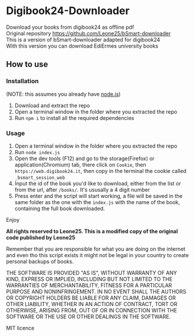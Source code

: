 # Digibook24-Downloader
Download your books from digibook24 as offline pdf\
Original repository https://github.com/Leone25/bSmart-downloader \
This is a version of bSmart-downloader adapted for digibook24 \
With this version you can download EdiErmes university books 

## How to use

### Installation
(NOTE: this assumes you already have [node.js](https://nodejs.org/))
1. Download and extract the repo
2. Open a terminal window in the folder where you extracted the repo
3. Run `npm i` to install all the required dependencies

### Usage

1. Open a terminal window in the folder where you extracted the repo
2. Run `node index.js`
3. Open the dev tools (F12) and go to the storage(Firefox) or application(Chromium) tab, there click on `Cookie`, then `https://web.digibook24.it`, then copy in the terminal the cookie called `_bsmart_session_web`
4. Input the id of the book you'd like to download, either from the list or from the url, after `/books/`. It's ususally a 4 digit number
5. Press enter and the script will start working, a file will be saved in the same folder as the one with the `index.js` with the name of the book, containing the full book downloaded.

Enjoy

**All rights reserved to Leone25. This is a modified copy of the original code published by Leone25**

Remember that you are responsible for what you are doing on the internet and even tho this script exists it might not be legal in your country to create personal backups of books.

THE SOFTWARE IS PROVIDED "AS IS", WITHOUT WARRANTY OF ANY KIND, EXPRESS OR IMPLIED, INCLUDING BUT NOT LIMITED TO THE WARRANTIES OF MERCHANTABILITY, FITNESS FOR A PARTICULAR PURPOSE AND NONINFRINGEMENT. IN NO EVENT SHALL THE AUTHORS OR COPYRIGHT HOLDERS BE LIABLE FOR ANY CLAIM, DAMAGES OR OTHER LIABILITY, WHETHER IN AN ACTION OF CONTRACT, TORT OR OTHERWISE, ARISING FROM, OUT OF OR IN CONNECTION WITH THE SOFTWARE OR THE USE OR OTHER DEALINGS IN THE SOFTWARE.

MIT licence
